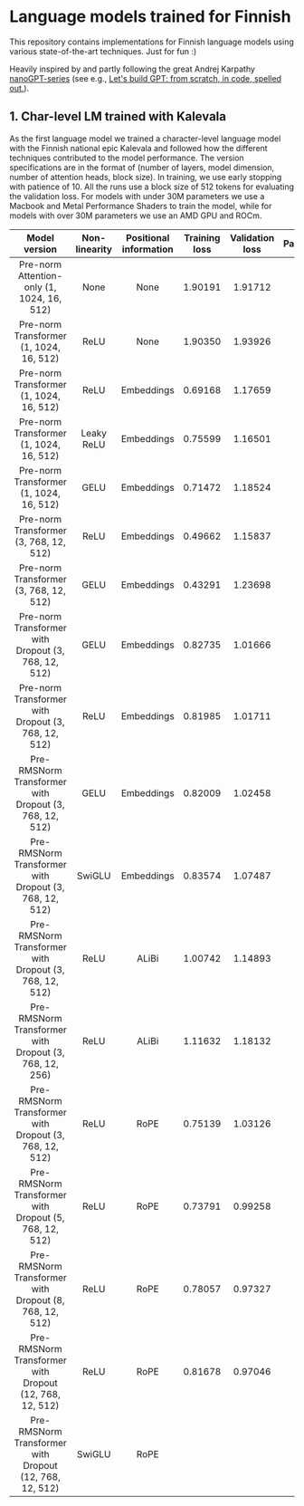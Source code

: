 # Language models trained for Finnish
This repository contains implementations for Finnish language models using various state-of-the-art techniques. Just for fun :)

Heavily inspired by and partly following the great Andrej Karpathy [nanoGPT-series](https://github.com/karpathy/nanoGPT) (see e.g., [Let's build GPT: from scratch, in code, spelled out.](https://www.youtube.com/watch?v=kCc8FmEb1nY)).

## 1. Char-level LM trained with Kalevala
As the first language model we trained a character-level language model with the Finnish national epic Kalevala and followed how the different techniques contributed to the model performance. The version specifications are in the format of (number of layers, model dimension, number of attention heads, block size). In training, we use early stopping with patience of 10. All the runs use a block size of 512 tokens for evaluating the validation loss. For models with under 30M parameters we use a Macbook and Metal Performance Shaders to train the model, while for models with over 30M parameters we use an AMD GPU and ROCm.

 | Model version | Non-linearity | Positional information | Training loss | Validation loss | Parameters | Generations |
 |:----------:|:----------:|:----------:|:----------:|:----------:| :----------:| :----------:|
 | Pre-norm Attention-only (1, 1024, 16, 512) | None | None | 1.90191 | 1.91712 | 4M | [Link](./kaleGPTs/generations/kalegpt-attention-no-pos-1-1024-16-512.txt) |
 | Pre-norm Transformer (1, 1024, 16, 512) | ReLU | None | 1.90350 | 1.93926 | 12M | [Link](./kaleGPTs/generations/kalegpt-transformer-no-pos-1-1024-16-512.txt) |
 | Pre-norm Transformer (1, 1024, 16, 512) | ReLU | Embeddings | 0.69168 | 1.17659 | 13M | [Link](./kaleGPTs/generations/kalegpt-transformer-relu-1-1024-16-512.txt) |
| Pre-norm Transformer (1, 1024, 16, 512) | Leaky ReLU | Embeddings | 0.75599 | 1.16501 | 13M | [Link](./kaleGPTs/generations/kalegpt-transformer-leaky-relu-1-1024-16-512.txt) |
| Pre-norm Transformer (1, 1024, 16, 512) | GELU | Embeddings | 0.71472 | 1.18524 | 13M | [Link](./kaleGPTs/generations/kalegpt-transformer-gelu-1-1024-16-512.txt) |
| Pre-norm Transformer (3, 768, 12, 512) | ReLU | Embeddings | 0.49662 | 1.15837 | 22M | [Link](./kaleGPTs/generations/kalegpt-relu-3-768-12-512.txt) |
| Pre-norm Transformer (3, 768, 12, 512) | GELU | Embeddings | 0.43291 | 1.23698 | 22M | [Link](./kaleGPTs/generations/kalegpt-gelu-3-768-12-512.txt) |
| Pre-norm Transformer with Dropout (3, 768, 12, 512) | GELU | Embeddings | 0.82735 | 1.01666 | 22M | [Link](./kaleGPTs/generations/kalegpt-dropout-gelu-3-768-12-512.txt) |
| Pre-norm Transformer with Dropout (3, 768, 12, 512) | ReLU | Embeddings | 0.81985 | 1.01711 | 22M | [Link](./kaleGPTs/generations/kalegpt-dropout-relu-3-768-12-512.txt) |
| Pre-RMSNorm Transformer with Dropout (3, 768, 12, 512) | GELU | Embeddings | 0.82009 | 1.02458 | 22M | [Link](./kaleGPTs/generations/kalegpt-dropout-rmsnorm-gelu-3-768-12-512.txt) |
| Pre-RMSNorm Transformer with Dropout (3, 768, 12, 512) | SwiGLU | Embeddings | 0.83574 | 1.07487 | 29M | [Link](./kaleGPTs/generations/kalegpt-dropout-rmsnorm-swiglu-3-768-12-512.txt) |
| Pre-RMSNorm Transformer with Dropout (3, 768, 12, 512) | ReLU | ALiBi | 1.00742 | 1.14893 | 21M | [Link](./kaleGPTs/generations/kalegpt-dropout-alibi-rmsnorm-relu-3-768-12-512.txt) |
| Pre-RMSNorm Transformer with Dropout (3, 768, 12, 256) | ReLU | ALiBi | 1.11632 | 1.18132 | 21M | [Link](./kaleGPTs/generations/kalegpt-dropout-alibi-rmsnorm-relu-3-768-12-256.txt) |
| Pre-RMSNorm Transformer with Dropout (3, 768, 12, 512) | ReLU | RoPE | 0.75139 | 1.03126 | 21M | [Link](./kaleGPTs/generations/kalegpt-dropout-rope-rmsnorm-relu-3-768-12-512.txt) |
| Pre-RMSNorm Transformer with Dropout (5, 768, 12, 512) | ReLU | RoPE | 0.73791 | 0.99258 | 36M | [Link](./kaleGPTs/generations/kalegpt-dropout-rope-rmsnorm-relu-5-768-12-512.txt) |
| Pre-RMSNorm Transformer with Dropout (8, 768, 12, 512) | ReLU | RoPE | 0.78057 | 0.97327 | 57M | [Link](./kaleGPTs/generations/kalegpt-dropout-rope-rmsnorm-relu-8-768-12-512.txt) |
| Pre-RMSNorm Transformer with Dropout (12, 768, 12, 512) | ReLU | RoPE | 0.81678 | 0.97046 | 85M | [Link](./kaleGPTs/generations/kalegpt-dropout-rope-rmsnorm-relu-12-768-12-512.txt) |
| Pre-RMSNorm Transformer with Dropout (12, 768, 12, 512) | SwiGLU | RoPE |  | | 85M | [Link](./kaleGPTs/generations/kalegpt-dropout-rope-rmsnorm-swiglu-12-768-12-512.txt) |
